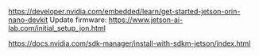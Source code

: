 https://developer.nvidia.com/embedded/learn/get-started-jetson-orin-nano-devkit
Update firmware: https://www.jetson-ai-lab.com/initial_setup_jon.html

https://docs.nvidia.com/sdk-manager/install-with-sdkm-jetson/index.html